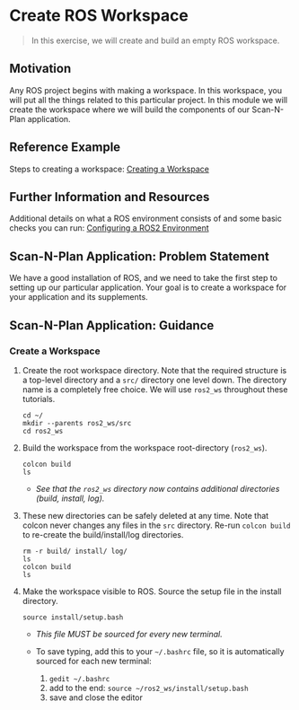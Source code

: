 # Create ROS Workspace
> In this exercise, we will create and build an empty ROS workspace.

## Motivation
Any ROS project begins with making a workspace. In this workspace, you will put all the things related to this particular project. In this module we will create the workspace where we will build the components of our Scan-N-Plan application.

## Reference Example
Steps to creating a workspace: [Creating a Workspace](https://index.ros.org/doc/ros2/Tutorials/Workspace/Creating-A-Workspace)

## Further Information and Resources
Additional details on what a ROS environment consists of and some basic checks you can run: [Configuring a ROS2 Environment](https://index.ros.org/doc/ros2/Tutorials/Configuring-ROS2-Environment)

## Scan-N-Plan Application: Problem Statement
We have a good installation of ROS, and we need to take the first step to setting up our particular application. Your goal is to create a workspace for your application and its supplements.

## Scan-N-Plan Application: Guidance

### Create a Workspace

1. Create the root workspace directory. Note that the required structure is a top-level directory and a `src/` directory one level down. The directory name is a completely free choice. We will use `ros2_ws` throughout these tutorials.

   ```
   cd ~/
   mkdir --parents ros2_ws/src
   cd ros2_ws
   ```

1. Build the workspace from the workspace root-directory (`ros2_ws`).

   ```
   colcon build
   ls
   ```

   * _See that the `ros2_ws` directory now contains additional directories (build, install, log)._
   
1. These new directories can be safely deleted at any time.  Note that colcon never changes any files in the `src` directory.  Re-run `colcon build` to re-create the build/install/log directories.

   ```
   rm -r build/ install/ log/
   ls
   colcon build
   ls
   ```

1. Make the workspace visible to ROS. Source the setup file in the install directory.

   ```
   source install/setup.bash
   ```

   * _This file MUST be sourced for every new terminal._
   * To save typing, add this to your `~/.bashrc` file, so it is automatically sourced for each new terminal:

     1. `gedit ~/.bashrc`
     1. add to the end: `source ~/ros2_ws/install/setup.bash`
     1. save and close the editor
